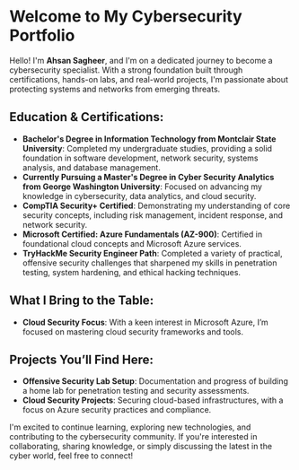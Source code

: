 # Welcome to My Cybersecurity Portfolio

Hello! I'm **Ahsan Sagheer**, and I'm on a dedicated journey to become a cybersecurity specialist. With a strong foundation built through certifications, hands-on labs, and real-world projects, I'm passionate about protecting systems and networks from emerging threats.

## Education & Certifications:
- **Bachelor's Degree in Information Technology from Montclair State University**: Completed my undergraduate studies, providing a solid foundation in software development, network security, systems analysis, and database management.
- **Currently Pursuing a Master's Degree in Cyber Security Analytics from George Washington University**: Focused on advancing my knowledge in cybersecurity, data analytics, and cloud security.
- **CompTIA Security+ Certified**: Demonstrating my understanding of core security concepts, including risk management, incident response, and network security.
- **Microsoft Certified: Azure Fundamentals (AZ-900)**: Certified in foundational cloud concepts and Microsoft Azure services.
- **TryHackMe Security Engineer Path**: Completed a variety of practical, offensive security challenges that sharpened my skills in penetration testing, system hardening, and ethical hacking techniques.

## What I Bring to the Table:
- **Cloud Security Focus**: With a keen interest in Microsoft Azure, I’m focused on mastering cloud security frameworks and tools.

## Projects You’ll Find Here:
- **Offensive Security Lab Setup**: Documentation and progress of building a home lab for penetration testing and security assessments.
- **Cloud Security Projects**: Securing cloud-based infrastructures, with a focus on Azure security practices and compliance.

I'm excited to continue learning, exploring new technologies, and contributing to the cybersecurity community. If you're interested in collaborating, sharing knowledge, or simply discussing the latest in the cyber world, feel free to connect!
